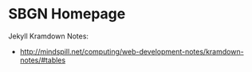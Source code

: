 # SBGN Homepage

Jekyll Kramdown Notes: 

* http://mindspill.net/computing/web-development-notes/kramdown-notes/#tables